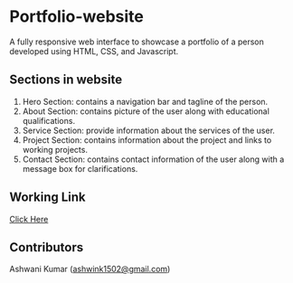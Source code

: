 # Portfolio-website
A fully responsive web interface to showcase a portfolio of a person developed using HTML, CSS, and Javascript.

## Sections in website
1. Hero Section: contains a navigation bar and tagline of the person.
2. About Section: contains picture of the user along with educational qualifications.
3. Service Section: provide information about the services of the user.
4. Project Section: contains information about the project and links to working projects.
5. Contact Section: contains contact information of the user along with a message box for clarifications.

## Working Link
[Click Here](https://portfolio-ashwani-kumar.netlify.app/)

## Contributors
Ashwani Kumar (ashwink1502@gmail.com)
